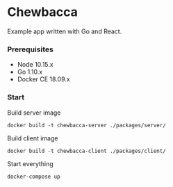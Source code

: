 # Chewbacca

Example app written with Go and React.

### Prerequisites

* Node 10.15.x
* Go 1.10.x
* Docker CE 18.09.x

### Start

Build server image

```
docker build -t chewbacca-server ./packages/server/
```

Build client image

```
docker build -t chewbacca-client ./packages/client/
```

Start everything

```bash
docker-compose up
```
